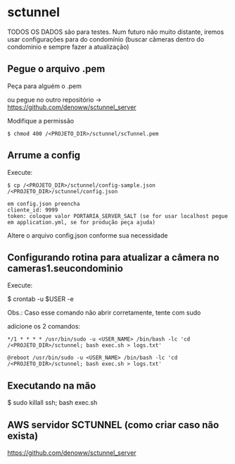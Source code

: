 # sctunnel

TODOS OS DADOS são para testes. Num futuro não muito distante, iremos usar configurações para do condomínio (buscar câmeras dentro do condominio e sempre fazer a atualização)

## Pegue o arquivo .pem

Peça para alguém o .pem 

ou pegue no outro repositório -> https://github.com/denoww/sctunnel_server

Modifique a permissão

```
$ chmod 400 /<PROJETO_DIR>/sctunnel/scTunnel.pem
```

## Arrume a config

Execute:

```
$ cp /<PROJETO_DIR>/sctunnel/config-sample.json /<PROJETO_DIR>/sctunnel/config.json
```

```
em config.json preencha
cliente_id: 9999
token: coloque valor PORTARIA_SERVER_SALT (se for usar localhost pegue em application.yml, se for produção peça ajuda)
```

Altere o arquivo config.json conforme sua necessidade

## Configurando rotina para atualizar a câmera no cameras1.seucondominio

Execute:

$ crontab -u $USER -e

Obs.: Caso esse comando não abrir corretamente, tente com sudo

adicione os 2 comandos:

`*/1 * * * * /usr/bin/sudo -u <USER_NAME> /bin/bash -lc 'cd /<PROJETO_DIR>/sctunnel; bash exec.sh > logs.txt'`

`@reboot /usr/bin/sudo -u <USER_NAME> /bin/bash -lc 'cd /<PROJETO_DIR>/sctunnel; bash exec.sh > logs.txt'`


## Executando na mão

$ sudo killall ssh; bash exec.sh

## AWS servidor SCTUNNEL (como criar caso não exista)

https://github.com/denoww/sctunnel_server


